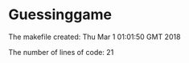 # Guessinggame

The makefile created: 
Thu Mar  1 01:01:50 GMT 2018

The number of lines of code: 
      21
